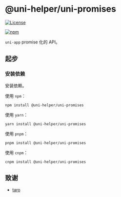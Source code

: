 # @uni-helper/uni-promises

[![License](https://img.shields.io/github/license/uni-helper/uni-promises)](https://github.com/uni-helper/uni-promises/blob/main/LICENSE)

[![npm](https://img.shields.io/npm/v/@uni-helper/uni-promises)](https://www.npmjs.com/package/@uni-helper/uni-promises)

`uni-app` promise 化的 API。

## 起步

### 安装依赖

安装依赖。

使用 `npm`：

```shell
npm install @uni-helper/uni-promises
```

使用 `yarn`：

```shell
yarn install @uni-helper/uni-promises
```

使用 `pnpm`：

```shell
pnpm install @uni-helper/uni-promises
```

使用 `cnpm`：

```shell
cnpm install @uni-helper/uni-promises
```

## 致谢

- [taro](https://github.com/nervjs/taro)
